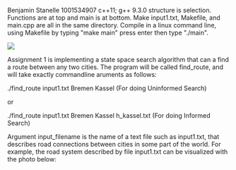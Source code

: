 Benjamin Stanelle   1001534907
c++11; g++ 9.3.0
structure is selection. Functions are at top and main is at bottom.
Make input1.txt, Makefile, and main.cpp are all in the same directory.
Compile in a linux command line, using Makefile by typing "make main" press enter then type "./main".

<image src="graph.png">

Assignment 1 is implementing a state space search algorithm that can a find a route between any two cities. The program will be called find_route, and will take exactly commandline aruments as follows:

./find_route input1.txt Bremen Kassel (For doing Uninformed Search)

or

./find_route input1.txt Bremen Kassel h_kassel.txt (For doing Informed Search)

Argument input_filename is the name of a text file such as input1.txt, that describes road connections between cities in some part of the world. For example, the road system described by file input1.txt can be visualized with the photo below: